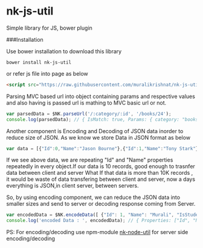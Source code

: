 # nk-js-util
Simple library for JS, bower plugin

###Installation

Use bower installation to download this library

```
bower install nk-js-util
```

or refer js file into page as below

``` html
<script src="https://raw.githubusercontent.com/muralikrishnat/nk-js-util/master/nk-js-util.js"></script>
```

Parsing MVC based url into object containing params and respective values and also having is passed url is mathing to MVC basic url or not.

``` javascript
var parsedData = $NK.parseUrl('/:category/:id', '/books/24');
console.log(parsedData); // { IsMatch: true, Params: { category: "books", id: 24 }}
```


Another component is Encoding and Decoding of JSON data inorder to reduce size of JSON. As we know we store Data in JSON format as below

``` javascript
var data = [{"Id":0,"Name":"Jason Bourne"},{"Id":1,"Name":"Tony Stark"},{"Id":2,"Name":"Winter Soldier"}];
```

If we see above data, we are repeating "Id" and "Name" properties repeatedly in every object.If our data is 10 records, good enough to trasnfer data between client and server
What If that data is more than 10K records , it would be waste of data transfering between client and server, now a days everything is JSON,in client server, between servers.

So, by using encoding component, we can reduce the JSON data into smaller sizes and send to server or decoding response coming from Server.

``` javascript
var encodedData = $NK.encodeData([ {"Id": 1, "Name": "Murali", "IsStudent": false}, { "Id": 2, "IsStudent": null}]);
console.log('encoded Data : ', encodedData); // { Properties: ["Id", "Name", "IsStudent"], Data: [[1, "Murali", false],[2, null, null]]
```



PS: For encoding/decoding use npm-module [nk-node-util](https://www.npmjs.com/package/nk-node-util) for server side encoding/decoding